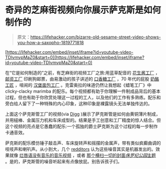 # 奇异的芝麻街视频向你展示萨克斯是如何制作的

> 原文：<https://lifehacker.com/bizarre-old-sesame-street-video-shows-you-how-a-saxopho-1819771818>

 [https://lifehacker.com/embed/inset/iframe?id=youtube-video-TDlvmvpMaZ0&start=0](https://lifehacker.com/embed/inset/iframe?id=youtube-video-TDlvmvpMaZ0&start=0) 

在“它是如何制造的”之前，有芝麻街的视频工厂之旅:用蓝草配音的 [花生酱工厂](https://www.youtube.com/watch?v=TKcrnTZ9IaE) ， [邮资工厂](https://www.youtube.com/watch?v=yDVH6xuZF5c) 印刷狗邮票，由易激动的孩子讲述的 [口香糖工厂](https://www.youtube.com/watch?v=6jvI0k1H0OI) ，70 年代的屁股 [奶酪工匠](https://www.youtube.com/watch?v=FP4aXT7iNxU) ，喧闹的 [汉堡面包工厂](https://www.youtube.com/watch?v=RXM5_v7rc-8) 。克雷奥拉的味道仍然让我想起《蜡笔工厂》中 clicky-clacky marimba 的配乐。每个视频都有助于你理解一件制成品背后的基本过程，但也有助于你欣赏处理这一过程的工人，以及他们的工作有多熟练。配乐和旁白给人留下了一种特殊的内心印象，这种印象是裸露镜头无法单独传达的。



上面这个萨克斯管工厂的视频(via [Digg](http://digg.com/video/saxophone-factory) )展示了萨克斯管是如何由黄铜薄片制成，并用槌棒、金属压力机和车床成型的。结果是手工创意和工厂精度的惊人结合。但这个视频的亮点是它愚蠢的配乐:一个孤独的爵士萨克斯为这个过程的每一步制作卡通音效。

萨克斯的配乐模仿锤子敲击声、车床旋转声和摇摆的金属声，带有类似疯癫曲调的吱吱声和喇叭声。从小到大，几个 [redditors](https://www.reddit.com/r/videos/comments/72unc4/sesame_street_saxophone_making_as_a_kid_i/) 认为这些噪音其实是机器发出的。效果就像 [烂唇语](https://www.youtube.com/watch?v=5Krz-dyD-UQ)[没有音乐的音乐视频](https://www.youtube.com/watch?v=f6ZSZbNfSpk) ，或者 [那个横扫一切的封面*侏罗纪公园*主题](https://www.youtube.com/watch?v=-w-58hQ9dLk) 。是的，萨克斯管的噪音听起来有点像放屁。别告诉孩子们。